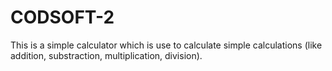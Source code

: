 # CODSOFT-2
This is a simple calculator which is use to calculate simple calculations (like addition, substraction, multiplication, division).
